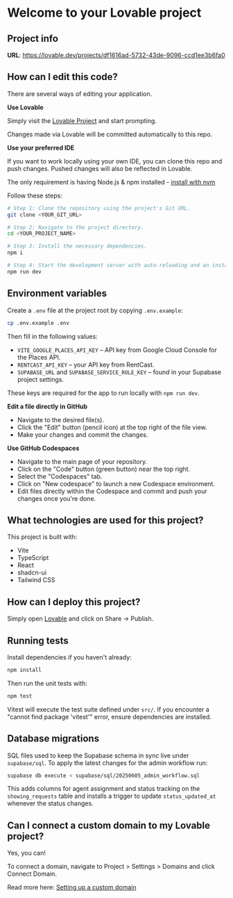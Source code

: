 # Welcome to your Lovable project

## Project info

**URL**: https://lovable.dev/projects/df1616ad-5732-43de-9096-ccd1ee3b6fa0

## How can I edit this code?

There are several ways of editing your application.

**Use Lovable**

Simply visit the [Lovable Project](https://lovable.dev/projects/df1616ad-5732-43de-9096-ccd1ee3b6fa0) and start prompting.

Changes made via Lovable will be committed automatically to this repo.

**Use your preferred IDE**

If you want to work locally using your own IDE, you can clone this repo and push changes. Pushed changes will also be reflected in Lovable.

The only requirement is having Node.js & npm installed - [install with nvm](https://github.com/nvm-sh/nvm#installing-and-updating)

Follow these steps:

```sh
# Step 1: Clone the repository using the project's Git URL.
git clone <YOUR_GIT_URL>

# Step 2: Navigate to the project directory.
cd <YOUR_PROJECT_NAME>

# Step 3: Install the necessary dependencies.
npm i

# Step 4: Start the development server with auto-reloading and an instant preview.
npm run dev
```

## Environment variables

Create a `.env` file at the project root by copying `.env.example`:

```sh
cp .env.example .env
```

Then fill in the following values:

- `VITE_GOOGLE_PLACES_API_KEY` – API key from Google Cloud Console for the Places API.
- `RENTCAST_API_KEY` – your API key from RentCast.
- `SUPABASE_URL` and `SUPABASE_SERVICE_ROLE_KEY` – found in your Supabase project settings.

These keys are required for the app to run locally with `npm run dev`.

**Edit a file directly in GitHub**

- Navigate to the desired file(s).
- Click the "Edit" button (pencil icon) at the top right of the file view.
- Make your changes and commit the changes.

**Use GitHub Codespaces**

- Navigate to the main page of your repository.
- Click on the "Code" button (green button) near the top right.
- Select the "Codespaces" tab.
- Click on "New codespace" to launch a new Codespace environment.
- Edit files directly within the Codespace and commit and push your changes once you're done.

## What technologies are used for this project?

This project is built with:

- Vite
- TypeScript
- React
- shadcn-ui
- Tailwind CSS

## How can I deploy this project?

Simply open [Lovable](https://lovable.dev/projects/df1616ad-5732-43de-9096-ccd1ee3b6fa0) and click on Share -> Publish.

## Running tests

Install dependencies if you haven't already:

```sh
npm install
```

Then run the unit tests with:

```sh
npm test
```

Vitest will execute the test suite defined under `src/`. If you encounter a "cannot find package 'vitest'" error, ensure dependencies are installed.

## Database migrations

SQL files used to keep the Supabase schema in sync live under `supabase/sql`.
To apply the latest changes for the admin workflow run:

```sh
supabase db execute < supabase/sql/20250605_admin_workflow.sql
```

This adds columns for agent assignment and status tracking on the
`showing_requests` table and installs a trigger to update
`status_updated_at` whenever the status changes.

## Can I connect a custom domain to my Lovable project?

Yes, you can!

To connect a domain, navigate to Project > Settings > Domains and click Connect Domain.

Read more here: [Setting up a custom domain](https://docs.lovable.dev/tips-tricks/custom-domain#step-by-step-guide)
